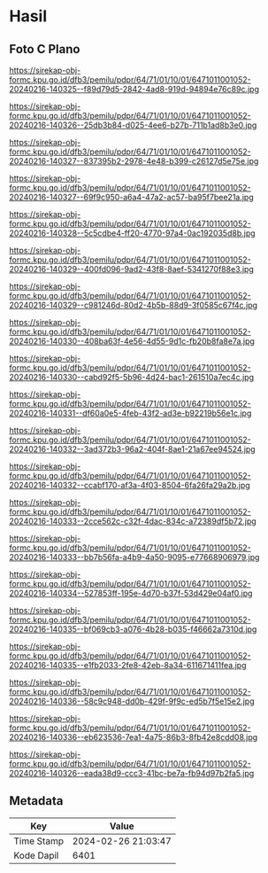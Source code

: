 # Hasil

## Foto C Plano

https://sirekap-obj-formc.kpu.go.id/dfb3/pemilu/pdpr/64/71/01/10/01/6471011001052-20240216-140325--f89d79d5-2842-4ad8-919d-94894e76c89c.jpg

https://sirekap-obj-formc.kpu.go.id/dfb3/pemilu/pdpr/64/71/01/10/01/6471011001052-20240216-140326--25db3b84-d025-4ee6-b27b-711b1ad8b3e0.jpg

https://sirekap-obj-formc.kpu.go.id/dfb3/pemilu/pdpr/64/71/01/10/01/6471011001052-20240216-140327--837395b2-2978-4e48-b399-c26127d5e75e.jpg

https://sirekap-obj-formc.kpu.go.id/dfb3/pemilu/pdpr/64/71/01/10/01/6471011001052-20240216-140327--69f9c950-a6a4-47a2-ac57-ba95f7bee21a.jpg

https://sirekap-obj-formc.kpu.go.id/dfb3/pemilu/pdpr/64/71/01/10/01/6471011001052-20240216-140328--5c5cdbe4-ff20-4770-97a4-0ac192035d8b.jpg

https://sirekap-obj-formc.kpu.go.id/dfb3/pemilu/pdpr/64/71/01/10/01/6471011001052-20240216-140329--400fd096-9ad2-43f8-8aef-5341270f88e3.jpg

https://sirekap-obj-formc.kpu.go.id/dfb3/pemilu/pdpr/64/71/01/10/01/6471011001052-20240216-140329--c981246d-80d2-4b5b-88d9-3f0585c67f4c.jpg

https://sirekap-obj-formc.kpu.go.id/dfb3/pemilu/pdpr/64/71/01/10/01/6471011001052-20240216-140330--408ba63f-4e56-4d55-9d1c-fb20b8fa8e7a.jpg

https://sirekap-obj-formc.kpu.go.id/dfb3/pemilu/pdpr/64/71/01/10/01/6471011001052-20240216-140330--cabd92f5-5b96-4d24-bac1-261510a7ec4c.jpg

https://sirekap-obj-formc.kpu.go.id/dfb3/pemilu/pdpr/64/71/01/10/01/6471011001052-20240216-140331--df60a0e5-4feb-43f2-ad3e-b92219b56e1c.jpg

https://sirekap-obj-formc.kpu.go.id/dfb3/pemilu/pdpr/64/71/01/10/01/6471011001052-20240216-140332--3ad372b3-96a2-404f-8ae1-21a67ee94524.jpg

https://sirekap-obj-formc.kpu.go.id/dfb3/pemilu/pdpr/64/71/01/10/01/6471011001052-20240216-140332--ccabf170-af3a-4f03-8504-6fa26fa29a2b.jpg

https://sirekap-obj-formc.kpu.go.id/dfb3/pemilu/pdpr/64/71/01/10/01/6471011001052-20240216-140333--2cce562c-c32f-4dac-834c-a72389df5b72.jpg

https://sirekap-obj-formc.kpu.go.id/dfb3/pemilu/pdpr/64/71/01/10/01/6471011001052-20240216-140333--bb7b56fa-a4b9-4a50-9095-e77668906979.jpg

https://sirekap-obj-formc.kpu.go.id/dfb3/pemilu/pdpr/64/71/01/10/01/6471011001052-20240216-140334--527853ff-195e-4d70-b37f-53d429e04af0.jpg

https://sirekap-obj-formc.kpu.go.id/dfb3/pemilu/pdpr/64/71/01/10/01/6471011001052-20240216-140335--bf069cb3-a076-4b28-b035-f46662a7310d.jpg

https://sirekap-obj-formc.kpu.go.id/dfb3/pemilu/pdpr/64/71/01/10/01/6471011001052-20240216-140335--e1fb2033-2fe8-42eb-8a34-611671411fea.jpg

https://sirekap-obj-formc.kpu.go.id/dfb3/pemilu/pdpr/64/71/01/10/01/6471011001052-20240216-140336--58c9c948-dd0b-429f-9f9c-ed5b7f5e15e2.jpg

https://sirekap-obj-formc.kpu.go.id/dfb3/pemilu/pdpr/64/71/01/10/01/6471011001052-20240216-140336--eb623536-7ea1-4a75-86b3-8fb42e8cdd08.jpg

https://sirekap-obj-formc.kpu.go.id/dfb3/pemilu/pdpr/64/71/01/10/01/6471011001052-20240216-140326--eada38d9-ccc3-41bc-be7a-fb94d97b2fa5.jpg


## Metadata

| Key        | Value               |
| ---------- | ------------------- |
| Time Stamp | 2024-02-26 21:03:47 |
| Kode Dapil | 6401                |



